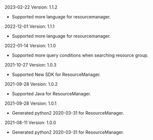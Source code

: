 2023-02-22 Version: 1.1.2
- Supported more language for resourcemanager.

2022-12-01 Version: 1.1.1
- Supported more language for resourcemanager.

2022-01-14 Version: 1.1.0
- Supported more query conditions when searching resource group.

2021-10-27 Version: 1.0.3
- Supported New SDK for ResourceManager.

2021-09-28 Version: 1.0.2
- Supported Java for ResourceManager.

2021-09-28 Version: 1.0.1
- Generated python2 2020-03-31 for ResourceManager.

2021-08-11 Version: 1.0.0
- Generated python2 2020-03-31 for ResourceManager.

